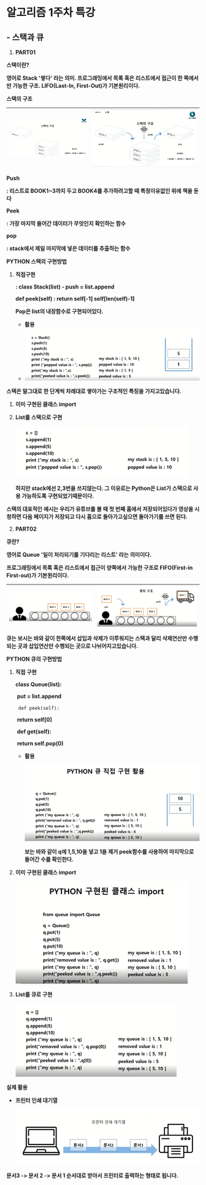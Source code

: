# 									**알고리즘  1주차 특강**

## **- 스택과 큐**

1. **PART01**

**스택이란?**

**영어로 Stack '쌓다' 라는 의미. 프로그래밍에서 목록 혹은 리스트에서 접근이 한 쪽에서만 가능한 구조. LIFO(Last-In, First-Out)가 기본원리이다.**

**스택의 구조**

| **![image-20211206224550600](../images/2021-12-07-second/image-20211206224550600-16388831374421.png)** | **![image-20211206224347942](../images/2021-12-07-second/image-20211206224347942-16388831437192.png)** |
| ------------------------------------------------------------ | ------------------------------------------------------------ |

**Push**

**: 리스트로 BOOK1~3까지 두고 BOOK4를 추가하려고할 때 특정이유없인 위에 책을 둔다**

**Peek**

**: 가장 마지막 들어간 데이터가 무엇인지 확인하는 함수**

**pop**

**: stack에서 제일 마지막에 넣은 데이터를 추출하는 함수** 



**PYTHON 스택의 구현방법**

1. **직접구현**

   **: class Stack(list) -  push = list.append**

    **def peek(self) : return self[-1] self[len(self)-1]**

   **Pop은 list의 내장함수로 구현되어있다.**

   - **활용**
   - **![image-20211207172536696](../images/2021-12-07-second/image-20211207172536696-16388831633983.png)**

**스택은 말그대로 한 단계씩 차례대로 쌓아가는 구조적인 특징을 가지고있습니다.**

1. **이미 구현된 클래스 import**

2. **List를 스택으로 구현**

   **![image-20211207172817173](../images/2021-12-07-second/image-20211207172817173.png)**
   
   
   
   
   
   **하지만 stack에선 2,3번을 쓰지않는다. 그 이유로는 Python은 List가 스택으로 사용 가능하도록 구현되었기때문이다.** 

**스택의 대표적인 예시는 우리가 유튜브를 볼 때 첫 번째 홈에서 저장되어있다가 영상을 시청하면 다음 페이지가 저장되고 다시 홈으로 돌아가고싶으면 돌아가기를 쓰면 된다.**



2. **PART02**

**큐란?**

**영어로 Queue '일이 처리되기를 기다리는 리스트' 라는 의미이다.**

**프로그래밍에서 목록 혹은 리스트에서 접근이 양쪽에서 가능한 구조로 FIFO(First-in First-out)가 기본원리이다.**

| **![image-20211207173406467](../images/2021-12-07-second/image-20211207173406467-16388831802304.png)** | **![image-20211207173440614](../images/2021-12-07-second/image-20211207173440614-16388831839515.png)** |
| ------------------------------------------------------------ | ------------------------------------------------------------ |

**큐는 보시는 바와 같이 한쪽에서 삽입과 삭제가 이루워지는 스택과  달리 삭제연산만 수행되는 곳과 삽입연산만 수행되는 곳으로 나뉘어지고있습니다.**

**PYTHON 큐의 구현방법**

1. **직접 구현**

   **class Queue(list):**

   ​	**put = list.append**

    	def peek(self):

   ​		**return self[0]**

   ​	**def get(self):**

   ​		**return self.pop(0)**

   - **활용**

     **![image-20211207173918357](../images/2021-12-07-second/image-20211207173918357-16388836471531.png)**

     
     
     **보는 바와 같이 q에 1,5,10을 넣고 1을 제거 peek함수를 사용하여 마지막으로 들어간 수를 확인한다.**  

2. **이미 구현된 클래스 import**

   **![image-20211207174142587](../images/2021-12-07-second/image-20211207174142587-16388831988698.png)**

3. **List를 큐로 구현**

   **![image-20211207174309172](../images/2021-12-07-second/image-20211207174309172-163888322451611.png)**

**실제 활용**

- **프린터 인쇄 대기열** 

  **![image-20211207174355107](../images/2021-12-07-second/image-20211207174355107-163888323560912.png)**

**문서3 -> 문서 2 -> 문서 1 순서대로 받아서 프린터로 출력하는 형태로 됩니다.**
